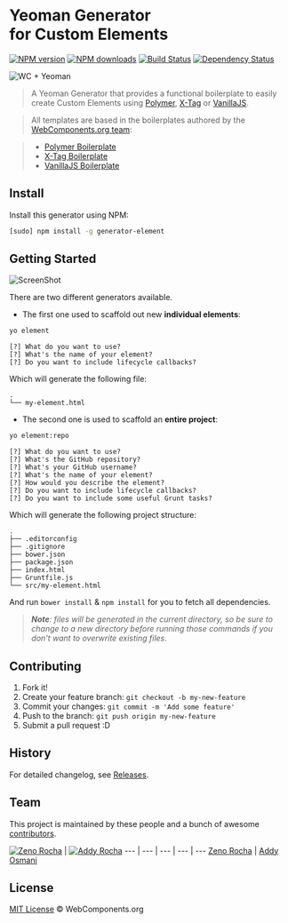# Yeoman Generator<br> for Custom Elements<br>

[![NPM version](http://img.shields.io/npm/v/generator-element.svg?style=flat)](http://npmjs.org/generator-element)
[![NPM downloads](http://img.shields.io/npm/dm/generator-element.svg?style=flat)](http://npmjs.org/generator-element)
[![Build Status](http://img.shields.io/travis/webcomponents/generator-element/master.svg?style=flat)](https://travis-ci.org/webcomponents/generator-element)
[![Dependency Status](http://img.shields.io/david/webcomponents/generator-element.svg?style=flat)](https://david-dm.org/webcomponents/generator-element)

![WC + Yeoman](https://cloud.githubusercontent.com/assets/398893/3528278/c3c2eae6-078d-11e4-88c5-7a853d7a5757.jpg)

> A Yeoman Generator that provides a functional boilerplate to easily create Custom Elements using [Polymer](http://www.polymer-project.org/), [X-Tag](http://x-tags.org/) or [VanillaJS](http://vanilla-js.com/).

> All templates are based in the boilerplates authored by the [WebComponents.org team](https://github.com/webcomponents/):

> * [Polymer Boilerplate](https://github.com/webcomponents/polymer-boilerplate)
> * [X-Tag Boilerplate](https://github.com/webcomponents/x-tag-boilerplate)
> * [VanillaJS Boilerplate](https://github.com/webcomponents/element-boilerplate)

## Install

Install this generator using NPM:

```sh
[sudo] npm install -g generator-element
```

## Getting Started

![ScreenShot](https://cloud.githubusercontent.com/assets/398893/3528261/a8bdefb6-078d-11e4-900d-b6d4df3ead79.png)

There are two different generators available.

* The first one used to scaffold out new **individual elements**:

```sh
yo element
```

```
[?] What do you want to use?
[?] What's the name of your element?
[?] Do you want to include lifecycle callbacks?
```

Which will generate the following file:

```
.
└── my-element.html
```

* The second one is used to scaffold an **entire project**:

```sh
yo element:repo
```

```
[?] What do you want to use?
[?] What's the GitHub repository?
[?] What's your GitHub username?
[?] What's the name of your element?
[?] How would you describe the element?
[?] Do you want to include lifecycle callbacks?
[?] Do you want to include some useful Grunt tasks?
```

Which will generate the following project structure:

```
.
├── .editorconfig
├── .gitignore
├── bower.json
├── package.json
├── index.html
├── Gruntfile.js
└── src/my-element.html
```

And run `bower install` & `npm install` for you to fetch all dependencies.

> _**Note**: files will be generated in the current directory, so be sure to change to a new directory before running those commands if you don't want to overwrite existing files._

## Contributing

1. Fork it!
2. Create your feature branch: `git checkout -b my-new-feature`
3. Commit your changes: `git commit -m 'Add some feature'`
4. Push to the branch: `git push origin my-new-feature`
5. Submit a pull request :D

## History

For detailed changelog, see [Releases](https://github.com/webcomponents/generator-element/releases).

## Team

This project is maintained by these people and a bunch of awesome [contributors](https://github.com/webcomponents/generator-element/graphs/contributors).

[![Zeno Rocha](https://2.gravatar.com/avatar/e190023b66e2b8aa73a842b106920c93)](https://github.com/zenorocha) | [![Addy Rocha](https://2.gravatar.com/avatar/96270e4c3e5e9806cf7245475c00b275)](https://github.com/addyosmani)
--- | --- | --- | --- | ---
[Zeno Rocha](https://github.com/zenorocha) | [Addy Osmani](https://github.com/addyosmani)

## License

[MIT License](http://webcomponentsorg.mit-license.org/) © WebComponents.org
